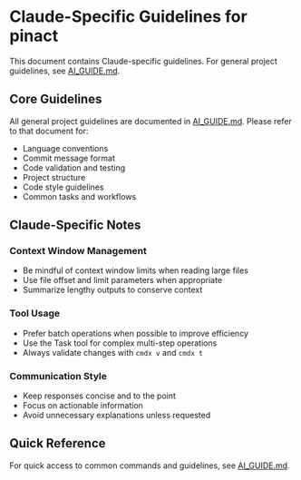 # Claude-Specific Guidelines for pinact

This document contains Claude-specific guidelines. For general project guidelines, see [AI_GUIDE.md](AI_GUIDE.md).

## Core Guidelines

All general project guidelines are documented in [AI_GUIDE.md](AI_GUIDE.md). Please refer to that document for:
- Language conventions
- Commit message format
- Code validation and testing
- Project structure
- Code style guidelines
- Common tasks and workflows

## Claude-Specific Notes

### Context Window Management

- Be mindful of context window limits when reading large files
- Use file offset and limit parameters when appropriate
- Summarize lengthy outputs to conserve context

### Tool Usage

- Prefer batch operations when possible to improve efficiency
- Use the Task tool for complex multi-step operations
- Always validate changes with `cmdx v` and `cmdx t`

### Communication Style

- Keep responses concise and to the point
- Focus on actionable information
- Avoid unnecessary explanations unless requested

## Quick Reference

For quick access to common commands and guidelines, see [AI_GUIDE.md](AI_GUIDE.md#important-commands).
